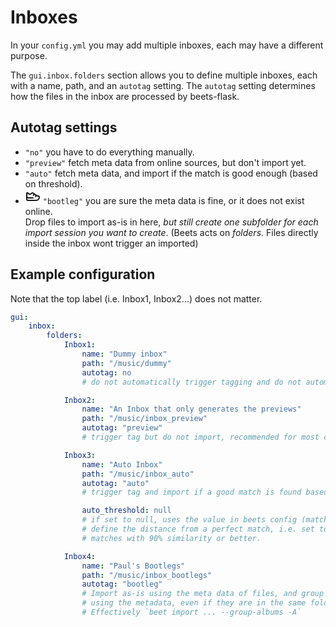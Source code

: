 # Inboxes

In your `config.yml` you may add multiple inboxes, each may have a different purpose.


The `gui.inbox.folders` section allows you to define multiple inboxes, each with a name, path, and an `autotag` setting. The `autotag` setting determines how the files in the inbox are processed by beets-flask. 


## Autotag settings

- <i data-lucide="inbox"></i> `"no"` you have to do everything manually.
- <i data-lucide="tag"></i> `"preview"` fetch meta data from online sources, but don't import yet.
- <i data-lucide="rocket"></i> `"auto"` fetch meta data, and import if the match is good enough (based on threshold).
- <svg class="icon" xmlns="http://www.w3.org/2000/svg" width="24" height="24" viewBox="0 0 24 24" fill="none" stroke="currentColor" stroke-width="2" stroke-linecap="round" stroke-linejoin="round" class="lucide lucide-sneaker-icon lucide-sneaker"><path d="M14.1 7.9 12.5 10"/><path d="M17.4 10.1 16 12"/><path d="M2 16a2 2 0 0 0 2 2h13c2.8 0 5-2.2 5-5a2 2 0 0 0-2-2c-.8 0-1.6-.2-2.2-.7l-6.2-4.2c-.4-.3-.9-.2-1.3.1 0 0-.6.8-1.2 1.1a3.5 3.5 0 0 1-4.2.1C4.4 7 3.7 6.3 3.7 6.3A.92.92 0 0 0 2 7Z"/><path d="M2 11c0 1.7 1.3 3 3 3h7"/></svg> `"bootleg"` you are sure the meta data is fine, or it does not exist online.    
    Drop files to import as-is in here, _but still create one subfolder for each
    import session you want to create_. (Beets acts on _folders_.
    Files directly inside the inbox wont trigger an imported)


## Example configuration

Note that the top label (i.e. Inbox1, Inbox2...) does not matter.

```yaml
gui:
    inbox:
        folders:
            Inbox1:
                name: "Dummy inbox"
                path: "/music/dummy"
                autotag: no
                # do not automatically trigger tagging and do not automatically import

            Inbox2:
                name: "An Inbox that only generates the previews"
                path: "/music/inbox_preview"
                autotag: "preview"
                # trigger tag but do not import, recommended for most control

            Inbox3:
                name: "Auto Inbox"
                path: "/music/inbox_auto"
                autotag: "auto"
                # trigger tag and import if a good match is found based on `auto_threshold`

                auto_threshold: null
                # if set to null, uses the value in beets config (match.strong_rec_thresh)
                # define the distance from a perfect match, i.e. set to 0.1 to import
                # matches with 90% similarity or better.

            Inbox4:
                name: "Paul's Bootlegs"
                path: "/music/inbox_bootlegs"
                autotag: "bootleg"
                # Import as-is using the meta data of files, and group albums
                # using the metadata, even if they are in the same folder
                # Effectively `beet import ... --group-albums -A`
```
